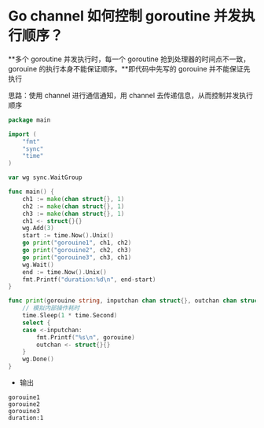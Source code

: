 # Go channel 如何控制 goroutine 并发执行顺序？


**多个 goroutine 并发执行时，每一个 goroutine 抢到处理器的时间点不一致，gorouine 的执行本身不能保证顺序。**即代码中先写的 gorouine 并不能保证先执行

思路：使用 channel 进行通信通知，用 channel 去传递信息，从而控制并发执行顺序

```go
package main

import (
    "fmt"
    "sync"
    "time"
)

var wg sync.WaitGroup

func main() {
    ch1 := make(chan struct{}, 1)
    ch2 := make(chan struct{}, 1)
    ch3 := make(chan struct{}, 1)
    ch1 <- struct{}{}
    wg.Add(3)
    start := time.Now().Unix()
    go print("gorouine1", ch1, ch2)
    go print("gorouine2", ch2, ch3)
    go print("gorouine3", ch3, ch1)
    wg.Wait()
    end := time.Now().Unix()
    fmt.Printf("duration:%d\n", end-start)
}

func print(gorouine string, inputchan chan struct{}, outchan chan struct{}) {
    // 模拟内部操作耗时
    time.Sleep(1 * time.Second)
    select {
    case <-inputchan:
        fmt.Printf("%s\n", gorouine)
        outchan <- struct{}{}
    }
    wg.Done()
}
```

+ 输出

```
gorouine1
gorouine2
gorouine3
duration:1
```